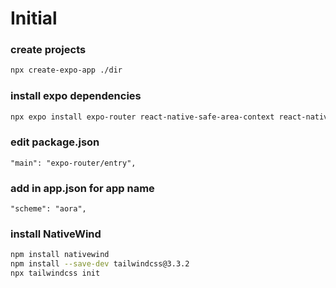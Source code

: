 # Initial

### create projects 
```bash
npx create-expo-app ./dir
```

### install expo dependencies 
```bash
npx expo install expo-router react-native-safe-area-context react-native-screens expo-linking expo-constants expo-status-bar
```

### edit package.json
`"main": "expo-router/entry",`

### add in app.json for app name
`"scheme": "aora",`

### install NativeWind
```bash
npm install nativewind
npm install --save-dev tailwindcss@3.3.2
npx tailwindcss init
```